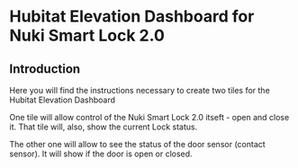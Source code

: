 # Hubitat Elevation Dashboard for Nuki Smart Lock 2.0
## Introduction

Here you will find the instructions necessary to create two tiles for the Hubitat Elevation Dashboard

One tile will allow control of the Nuki Smart Lock 2.0 itseft - open and close it. That tile will, also, show the current Lock status.

The other one will allow to see the status of the door sensor (contact sensor). It will show if the door is open or closed.


